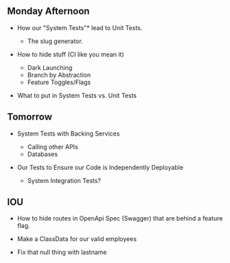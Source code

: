 ## Monday Afternoon

- How our "System Tests"* lead to Unit Tests.
    - The slug generator.
- How to hide stuff (CI like you mean it)    
    - Dark Launching
    - Branch by Abstraction
    - Feature Toggles/Flags

- What to put in System Tests vs. Unit Tests


## Tomorrow

- System Tests with Backing Services
    - Calling other APIs
    - Databases

- Our Tests to Ensure our Code is Independently Deployable
    - System Integration Tests?



## IOU

- How to hide routes in OpenApi Spec (Swagger) that are behind a feature flag.

- Make a ClassData for our valid employees

- Fix that null thing with lastname